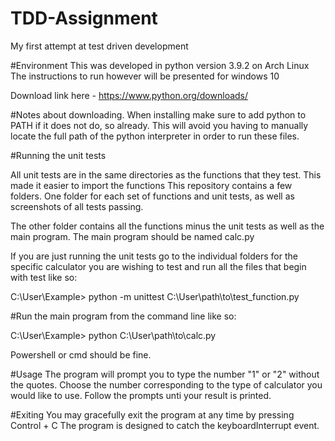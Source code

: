 # TDD-Assignment
My first attempt at test driven development

#Environment
This was developed in python version 3.9.2 on Arch Linux
The instructions to run however will be presented for windows 10

Download link here - https://www.python.org/downloads/


#Notes about downloading. When installing make sure to add python to PATH if it does not do, so already.
This will avoid you having to manually locate the full path of the python interpreter in order to run these files.



#Running the unit tests

All unit tests are in the same directories as the functions that they test. 
This made it easier to import the functions
This repository contains a few folders.
One folder for each set of functions and unit tests, as well as screenshots of all tests passing.

The other folder contains all the functions minus the unit tests as well as the main program.
The main program should be named calc.py

If you are just running the unit tests go to the individual folders for the specific calculator you are wishing to test and run all the files that begin with test like so:

C:\User\Example> python -m unittest C:\User\path\to\test_function.py



#Run the main program from the command line like so:

C:\User\Example> python C:\User\path\to\calc.py

Powershell or cmd should be fine.



#Usage
The program will prompt you to type the number "1" or "2" without the quotes.
Choose the number corresponding to the type of calculator you would like to use.
Follow the prompts unti your result is printed.





#Exiting
You may gracefully exit the program at any time by pressing Control + C
The program is designed to catch the keyboardInterrupt event.
